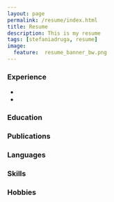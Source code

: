 ```yaml
---
layout: page
permalink: /resume/index.html
title: Resume
description: This is my resume
tags: [stefaniadruga, resume]
image:
  feature:  resume_banner_bw.png
---
```


### Experience
*
*


### Education



### Publications

### Languages

### Skills
### Hobbies
